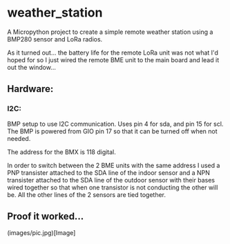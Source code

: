 # weather_station

A Micropython project to create a simple remote weather station using a BMP280 sensor and LoRa radios.

As it turned out... the battery life for the remote LoRa unit was not what I'd hoped for so I just
wired the remote BME unit to the main board and lead it out the window...

## Hardware:


### I2C: 

BMP setup to use I2C communication. Uses pin 4 for sda, and pin 15 for scl.
The BMP is powered from GIO pin 17 so that it can be turned off when not 
needed.

The address for the BMX is 118 digital.

In order to switch between the 2 BME units with the same address I used a PNP transister attached to
the SDA line of the indoor sensor and a NPN transister attached to the SDA line of the outdoor sensor
with their bases wired together so that when one transistor is not conducting the other will be. All the 
other lines of the 2 sensors are tied together.

## Proof it worked...
(images/pic.jpg)[Image]
